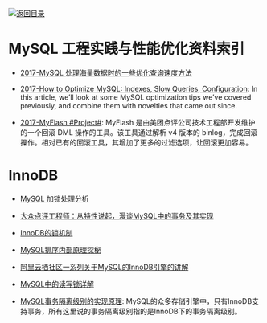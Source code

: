 [![返回目录](https://parg.co/UGo)](https://github.com/wxyyxc1992/Awesome-Reference) 

# MySQL 工程实践与性能优化资料索引

- [2017-MySQL 处理海量数据时的一些优化查询速度方法](http://www.54tianzhisheng.cn/2017/04/29/MySQL-select-good/)

- [2017-How to Optimize MySQL: Indexes, Slow Queries, Configuration](https://parg.co/UrU): In this article, we’ll look at some MySQL optimization tips we’ve covered previously, and combine them with novelties that came out since.

- [2017-MyFlash #Project#](https://github.com/Meituan-Dianping/MyFlash): MyFlash 是由美团点评公司技术工程部开发维护的一个回滚 DML 操作的工具。该工具通过解析 v4 版本的 binlog，完成回滚操作。相对已有的回滚工具，其增加了更多的过滤选项，让回滚更加容易。

# InnoDB

- [MySQL 加锁处理分析](http://hedengcheng.com/?p=771#_Toc374698313)

- [大众点评工程师：从特性说起，漫谈MySQL中的事务及其实现](http://dbaplus.cn/news-11-515-1.html)

- [InnoDB的锁机制](http://owl-pi.com/2016/11/10/innodb-lock-1/)

- [MySQL排序内部原理探秘](http://geek.csdn.net/news/detail/105891)

- [阿里云栖社区一系列关于MySQL的InnoDB引擎的讲解](https://yq.aliyun.com/groups/25?spm=5176.blog223.yqblogcon1.3.aZ9XJX)

- [MySQL中的读写锁详解](http://www.jizhuomi.com/software/594.html)

- [MySQL事务隔离级别的实现原理](http://www.cnblogs.com/cjsblog/p/8365921.html): MySQL的众多存储引擎中，只有InnoDB支持事务，所有这里说的事务隔离级别指的是InnoDB下的事务隔离级别。
